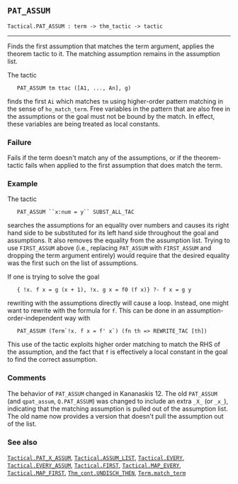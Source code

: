 ## `PAT_ASSUM`

``` hol4
Tactical.PAT_ASSUM : term -> thm_tactic -> tactic
```

------------------------------------------------------------------------

Finds the first assumption that matches the term argument, applies the
theorem tactic to it. The matching assumption remains in the assumption
list.

The tactic

``` hol4
   PAT_ASSUM tm ttac ([A1, ..., An], g)
```

finds the first `Ai` which matches `tm` using higher-order pattern
matching in the sense of `ho_match_term`. Free variables in the pattern
that are also free in the assumptions or the goal must not be bound by
the match. In effect, these variables are being treated as local
constants.

### Failure

Fails if the term doesn't match any of the assumptions, or if the
theorem-tactic fails when applied to the first assumption that does
match the term.

### Example

The tactic

``` hol4
   PAT_ASSUM ``x:num = y`` SUBST_ALL_TAC
```

searches the assumptions for an equality over numbers and causes its
right hand side to be substituted for its left hand side throughout the
goal and assumptions. It also removes the equality from the assumption
list. Trying to use `FIRST_ASSUM` above (i.e., replacing `PAT_ASSUM`
with `FIRST_ASSUM` and dropping the term argument entirely) would
require that the desired equality was the first such on the list of
assumptions.

If one is trying to solve the goal

``` hol4
   { !x. f x = g (x + 1), !x. g x = f0 (f x)} ?- f x = g y
```

rewriting with the assumptions directly will cause a loop. Instead, one
might want to rewrite with the formula for `f`. This can be done in an
assumption-order-independent way with

``` hol4
   PAT_ASSUM (Term`!x. f x = f' x`) (fn th => REWRITE_TAC [th])
```

This use of the tactic exploits higher order matching to match the RHS
of the assumption, and the fact that `f` is effectively a local constant
in the goal to find the correct assumption.

### Comments

The behavior of `PAT_ASSUM` changed in Kananaskis 12. The old
`PAT_ASSUM` (and `qpat_assum`, `Q.PAT_ASSUM`) was changed to include an
extra `_X_` (or `_x_`), indicating that the matching assumption is
pulled out of the assumption list. The old name now provides a version
that doesn't pull the assumption out of the list.

### See also

[`Tactical.PAT_X_ASSUM`](#Tactical.PAT_X_ASSUM),
[`Tactical.ASSUM_LIST`](#Tactical.ASSUM_LIST),
[`Tactical.EVERY`](#Tactical.EVERY),
[`Tactical.EVERY_ASSUM`](#Tactical.EVERY_ASSUM),
[`Tactical.FIRST`](#Tactical.FIRST),
[`Tactical.MAP_EVERY`](#Tactical.MAP_EVERY),
[`Tactical.MAP_FIRST`](#Tactical.MAP_FIRST),
[`Thm_cont.UNDISCH_THEN`](#Thm_cont.UNDISCH_THEN),
[`Term.match_term`](#Term.match_term)

